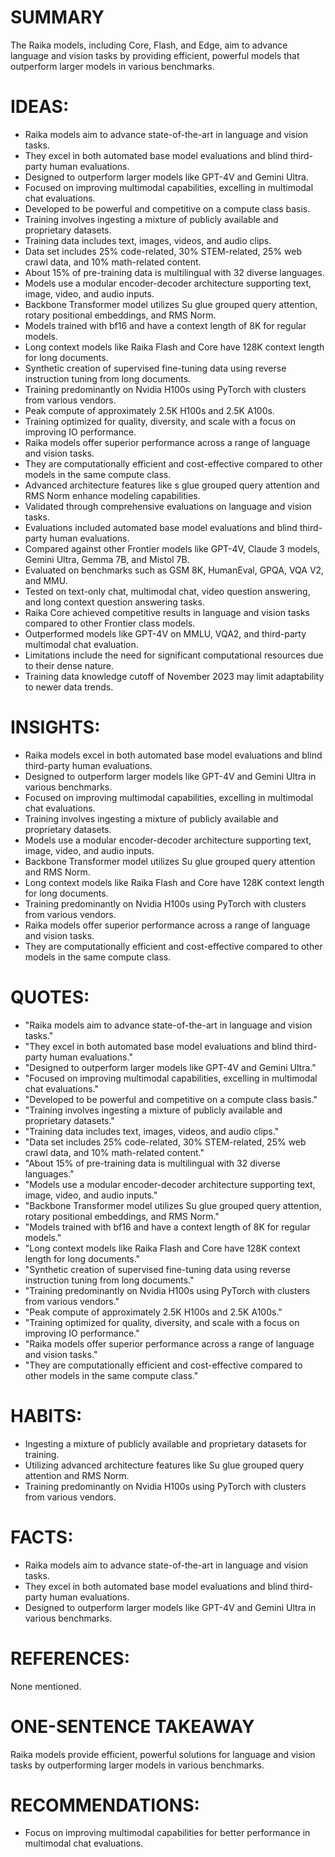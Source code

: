 # SUMMARY
The Raika models, including Core, Flash, and Edge, aim to advance language and vision tasks by providing efficient, powerful models that outperform larger models in various benchmarks.

# IDEAS:
- Raika models aim to advance state-of-the-art in language and vision tasks.
- They excel in both automated base model evaluations and blind third-party human evaluations.
- Designed to outperform larger models like GPT-4V and Gemini Ultra.
- Focused on improving multimodal capabilities, excelling in multimodal chat evaluations.
- Developed to be powerful and competitive on a compute class basis.
- Training involves ingesting a mixture of publicly available and proprietary datasets.
- Training data includes text, images, videos, and audio clips.
- Data set includes 25% code-related, 30% STEM-related, 25% web crawl data, and 10% math-related content.
- About 15% of pre-training data is multilingual with 32 diverse languages.
- Models use a modular encoder-decoder architecture supporting text, image, video, and audio inputs.
- Backbone Transformer model utilizes Su glue grouped query attention, rotary positional embeddings, and RMS Norm.
- Models trained with bf16 and have a context length of 8K for regular models.
- Long context models like Raika Flash and Core have 128K context length for long documents.
- Synthetic creation of supervised fine-tuning data using reverse instruction tuning from long documents.
- Training predominantly on Nvidia H100s using PyTorch with clusters from various vendors.
- Peak compute of approximately 2.5K H100s and 2.5K A100s.
- Training optimized for quality, diversity, and scale with a focus on improving IO performance.
- Raika models offer superior performance across a range of language and vision tasks.
- They are computationally efficient and cost-effective compared to other models in the same compute class.
- Advanced architecture features like s glue grouped query attention and RMS Norm enhance modeling capabilities.
- Validated through comprehensive evaluations on language and vision tasks.
- Evaluations included automated base model evaluations and blind third-party human evaluations.
- Compared against other Frontier models like GPT-4V, Claude 3 models, Gemini Ultra, Gemma 7B, and Mistol 7B.
- Evaluated on benchmarks such as GSM 8K, HumanEval, GPQA, VQA V2, and MMU.
- Tested on text-only chat, multimodal chat, video question answering, and long context question answering tasks.
- Raika Core achieved competitive results in language and vision tasks compared to other Frontier class models.
- Outperformed models like GPT-4V on MMLU, VQA2, and third-party multimodal chat evaluation.
- Limitations include the need for significant computational resources due to their dense nature.
- Training data knowledge cutoff of November 2023 may limit adaptability to newer data trends.

# INSIGHTS:
- Raika models excel in both automated base model evaluations and blind third-party human evaluations.
- Designed to outperform larger models like GPT-4V and Gemini Ultra in various benchmarks.
- Focused on improving multimodal capabilities, excelling in multimodal chat evaluations.
- Training involves ingesting a mixture of publicly available and proprietary datasets.
- Models use a modular encoder-decoder architecture supporting text, image, video, and audio inputs.
- Backbone Transformer model utilizes Su glue grouped query attention and RMS Norm.
- Long context models like Raika Flash and Core have 128K context length for long documents.
- Training predominantly on Nvidia H100s using PyTorch with clusters from various vendors.
- Raika models offer superior performance across a range of language and vision tasks.
- They are computationally efficient and cost-effective compared to other models in the same compute class.

# QUOTES:
- "Raika models aim to advance state-of-the-art in language and vision tasks."
- "They excel in both automated base model evaluations and blind third-party human evaluations."
- "Designed to outperform larger models like GPT-4V and Gemini Ultra."
- "Focused on improving multimodal capabilities, excelling in multimodal chat evaluations."
- "Developed to be powerful and competitive on a compute class basis."
- "Training involves ingesting a mixture of publicly available and proprietary datasets."
- "Training data includes text, images, videos, and audio clips."
- "Data set includes 25% code-related, 30% STEM-related, 25% web crawl data, and 10% math-related content."
- "About 15% of pre-training data is multilingual with 32 diverse languages."
- "Models use a modular encoder-decoder architecture supporting text, image, video, and audio inputs."
- "Backbone Transformer model utilizes Su glue grouped query attention, rotary positional embeddings, and RMS Norm."
- "Models trained with bf16 and have a context length of 8K for regular models."
- "Long context models like Raika Flash and Core have 128K context length for long documents."
- "Synthetic creation of supervised fine-tuning data using reverse instruction tuning from long documents."
- "Training predominantly on Nvidia H100s using PyTorch with clusters from various vendors."
- "Peak compute of approximately 2.5K H100s and 2.5K A100s."
- "Training optimized for quality, diversity, and scale with a focus on improving IO performance."
- "Raika models offer superior performance across a range of language and vision tasks."
- "They are computationally efficient and cost-effective compared to other models in the same compute class."

# HABITS:
- Ingesting a mixture of publicly available and proprietary datasets for training.
- Utilizing advanced architecture features like Su glue grouped query attention and RMS Norm.
- Training predominantly on Nvidia H100s using PyTorch with clusters from various vendors.

# FACTS:
- Raika models aim to advance state-of-the-art in language and vision tasks.
- They excel in both automated base model evaluations and blind third-party human evaluations.
- Designed to outperform larger models like GPT-4V and Gemini Ultra in various benchmarks.

# REFERENCES:
None mentioned.

# ONE-SENTENCE TAKEAWAY
Raika models provide efficient, powerful solutions for language and vision tasks by outperforming larger models in various benchmarks.

# RECOMMENDATIONS:
- Focus on improving multimodal capabilities for better performance in multimodal chat evaluations.
